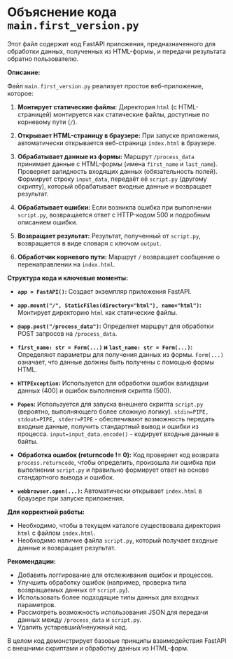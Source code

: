 # Объяснение кода `main.first_version.py`

Этот файл содержит код FastAPI приложения, предназначенного для обработки данных, полученных из HTML-формы, и передачи результата обратно пользователю.

**Описание:**

Файл `main.first_version.py` реализует простое веб-приложение, которое:

1. **Монтирует статические файлы:**  Директория `html` (с HTML-страницей) монтируется как статические файлы, доступные по корневому пути (`/`).

2. **Открывает HTML-страницу в браузере:** При запуске приложения, автоматически открывается веб-страница `index.html` в браузере.

3. **Обрабатывает данные из формы:**  Маршрут `/process_data` принимает данные с HTML-формы (имена `first_name` и `last_name`). Проверяет валидность входящих данных (обязательность полей).  Формирует строку `input_data`, передаёт её `script.py` (другому скрипту), который обрабатывает входные данные и возвращает результат.

4. **Обрабатывает ошибки:** Если возникла ошибка при выполнении `script.py`, возвращается ответ с HTTP-кодом 500 и подробным описанием ошибки.

5. **Возвращает результат:** Результат, полученный от `script.py`, возвращается в виде словаря с ключом `output`.

6. **Обработчик корневого пути:** Маршрут `/` возвращает сообщение о перенаправлении на `index.html`.


**Структура кода и ключевые моменты:**

* **`app = FastAPI()`:** Создает экземпляр приложения FastAPI.

* **`app.mount("/", StaticFiles(directory="html"), name="html")`:**  Монтирует директорию `html` как статические файлы.

* **`@app.post("/process_data")`:**  Определяет маршрут для обработки POST запросов на `/process_data`.

* **`first_name: str = Form(...)` и `last_name: str = Form(...)`:**  Определяют параметры для получения данных из формы. `Form(...)` означает, что данные должны быть получены с помощью формы HTML.

* **`HTTPException`:** Используется для обработки ошибок валидации данных (400) и ошибок выполнения скрипта (500).

* **`Popen`:** Используется для запуска внешнего скрипта `script.py` (вероятно, выполняющего более сложную логику).  `stdin=PIPE, stdout=PIPE, stderr=PIPE` -  обеспечивают возможность передать входные данные, получить стандартный вывод и ошибки из процесса. `input=input_data.encode()` - кодирует входные данные в байты.

* **Обработка ошибок (returncode != 0):** Код проверяет код возврата `process.returncode`, чтобы определить, произошла ли ошибка при выполнении `script.py` и правильно формирует ответ на основе стандартного вывода и ошибок.

* **`webbrowser.open(...)`:**  Автоматически открывает `index.html` в браузере при запуске приложения.

**Для корректной работы:**

* Необходимо, чтобы в текущем каталоге существовала директория `html` с файлом `index.html`.
* Необходимо наличие файла `script.py`, который получает входные данные и возвращает результат.

**Рекомендации:**

*  Добавить логгирование для отслеживания ошибок и процессов.
*  Улучшить обработку ошибок (например, проверка типа возвращаемых данных от `script.py`).
*  Использовать более подходящие типы данных для входных параметров.
*  Рассмотреть возможность использования JSON для передачи данных между `/process_data` и `script.py`.
*  Удалить устаревший/ненужный код.


В целом код демонстрирует базовые принципы взаимодействия FastAPI с внешними скриптами и обработку данных из HTML-форм.